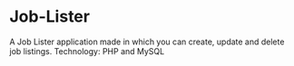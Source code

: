 # Job-Lister
A Job Lister application made in which you can create, update and delete job listings. Technology: PHP and MySQL
